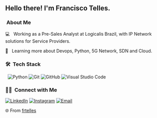 <h2> Hello there! I'm Francisco Telles.</h2>

<h3>  &nbsp;About Me </h3>

💻 &nbsp; Working as a Pre-Sales Analyst at Logicalis Brazil, with IP Network solutions for Service Providers.

🎯 &nbsp; Learning more about Devops, Python, 5G Network, SDN and Cloud.

<h3> 🛠 &nbsp;Tech Stack</h3>

 &nbsp;
  ![Python](https://img.shields.io/badge/-Python-333333?style=flat&logo=python)
  ![Git](https://img.shields.io/badge/-Git-333333?style=flat&logo=git)
  ![GitHub](https://img.shields.io/badge/-GitHub-333333?style=flat&logo=github)
  ![Visual Studio Code](https://img.shields.io/badge/-Visual%20Studio%20Code-333333?style=flat&logo=visual-studio-code&logoColor=007ACC)


<h3> 🤝🏻 &nbsp;Connect with Me </h3>

<p align="left">
<a href="https://www.linkedin.com/in/franciscotelles/"><img alt="LinkedIn" src="https://img.shields.io/badge/LinkedIn-franciscotelles-blue?style=flat-square&logo=linkedin"></a>
<a href="https://www.instagram.com/frtelles/"><img alt="Instagram" src="https://img.shields.io/badge/Instagram-frtelles-blue?style=flat-square&logo=instagram"></a>
<a href="mailto:franciscotelles@gmail.com"><img alt="Email" src="https://img.shields.io/badge/Email-franciscotelles@gmail.com-blue?style=flat-square&logo=gmail"></a>
</p>

🌐  From [frtelles](https://github.com/frtelles)
